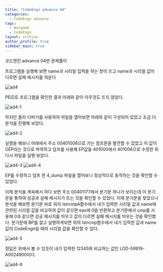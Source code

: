 ```yaml
---
title: "CodeEngn advance 04"
categories:
  - CodeEngn advance
tags:
  - Wargame
  - CodeEngn
layout: archive
author_profile: true
sidebar_main: true
---
```


코드엔진 advance 04번 문제풀이

프로그램을 실행해 보면 name과 시리얼 입력을 하는 창이 뜨고 name과 시리얼 값이 다르면 실패 메시지를 띄운다

![ad4](https://user-images.githubusercontent.com/91646923/135479993-6664671d-822a-4726-9bc2-99a9e25c83c2.JPG)

PEiD로 프로그램을 확인한 결과 아래와 같이 아무것도 뜨지 않았다.

![ad4-1](https://user-images.githubusercontent.com/91646923/135480005-b4281228-8aba-4e07-abe1-60f002c7e5c6.JPG)

하지만 올리 디버거를 사용하여 파일을 열어보면 아래와 같이 구성되어 있었고 조금 더 분석을 진행해 보았다.

![ad4-2](https://user-images.githubusercontent.com/91646923/135480013-ed924aef-d57d-4ba6-bd9d-bef6da4d41b9.JPG)

실행을 해보니 아래에서 주소 00401006으로 가는 점프문을 발견할 수 있었고 이 값이 OEP라는 것으로 파악하고 덤프를 사용해 EP값을 401000에서 401006으로 수정한 뒤 다시 파일을 실행 보았다.

![ad4-3](https://user-images.githubusercontent.com/91646923/135480024-b529ff43-56f4-4c0d-a940-9a48c8434dbf.JPG)
![ad4-4](https://user-images.githubusercontent.com/91646923/135480033-ee00f9a9-88b0-472d-a530-c0edea77e2ad.JPG)

EP를 수정하고 덤프 한 4_dump 파일을 열어보니 정상적으로 동작하는 것을 확인할 수 있었다.

이제 분석을 계속해서 하다 보면 주소 00401177에서 분기문 하나가 보이는데 이 분기문을 통하여 성공과 실패 메시지가 뜨는 것을 확인할 수 있었다. 이제 분기문을 찾았으니 분석을 해보면 분기문 바로 위의 lstrcmpA함수에서 내가 입력한 시리얼 값과 name에 관련된 시리얼 값을 비교하여 값이 같으면 eax에 0을 반환하고 분기문에서 cmp를 사용해 0과 같으면 성공 메시지를 띄우고 값이 다르면 실패 메시지를 띄우는 것을 확인했다.
분기문에 BP를 걸고 실행하게되면 위의 lstrcmp함수에서 내가 입력한 값과 name값이 CodeEngn일 때의 시리얼 값을 확인할 수 있다.

![ad4-5](https://user-images.githubusercontent.com/91646923/135480057-636bad01-8999-4ea9-ab2f-b3aa4e56267a.JPG)

정답은 위에서 볼 수 있듯이 내가 입력한 12345와 비교하는 값인 LOD-59919-A0024900이다.

![ad4-6](https://user-images.githubusercontent.com/91646923/135480115-d2f6bf3d-845c-4c34-9d84-122daa89a411.JPG)
